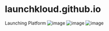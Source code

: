 # launchkloud.github.io
Launching Platform
![image](https://user-images.githubusercontent.com/108437230/207996371-50ac5cb0-e755-47b1-97ca-bd5a711f8267.png)
![image](https://user-images.githubusercontent.com/108437230/208502096-7940da01-a080-4acd-821f-45f577d2f638.png)
![image](https://user-images.githubusercontent.com/108437230/208502506-35e2565d-4170-4e55-8cde-9cd2ece20756.png)
